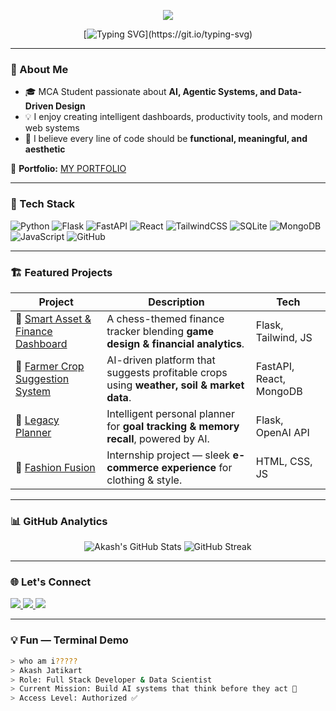 <p align="center">
  <img src="https://capsule-render.vercel.app/api?type=waving&color=0:00ff9d,100:0079ff&height=220&section=header&text=Akash%20Jatikart%20//%20Data%20Detective&fontSize=35&fontColor=ffffff&fontAlignY=38&animation=twinkling" />
</p>

<div align="center">
  
[![Typing SVG](https://readme-typing-svg.demolab.com?font=Fira+Code&size=25&pause=1000&color=00FF9D&center=true&vCenter=true&width=550&lines=Hey+there!+I'm+Akash+Jatikart+👋;MCA+Student+|+Full+Stack+%26+AI+Enthusiast;I+build+intelligent+systems;that+blend+data+%26+design.)](https://git.io/typing-svg)

</div>

---

### 🎯 About Me
- 🎓 MCA Student passionate about **AI, Agentic Systems, and Data-Driven Design**
- 💡 I enjoy creating intelligent dashboards, productivity tools, and modern web systems  
- 🧩 I believe every line of code should be **functional, meaningful, and aesthetic**

📁 **Portfolio:** [MY PORTFOLIO](https://4ak45h.github.io/akash_portfolio/)  

---

### 🧠 Tech Stack
![Python](https://img.shields.io/badge/-Python-000?&logo=python)
![Flask](https://img.shields.io/badge/-Flask-000?&logo=flask)
![FastAPI](https://img.shields.io/badge/-FastAPI-000?&logo=fastapi)
![React](https://img.shields.io/badge/-React-000?&logo=react)
![TailwindCSS](https://img.shields.io/badge/-TailwindCSS-000?&logo=tailwindcss)
![SQLite](https://img.shields.io/badge/-SQLite-000?&logo=sqlite)
![MongoDB](https://img.shields.io/badge/-MongoDB-000?&logo=mongodb)
![JavaScript](https://img.shields.io/badge/-JavaScript-000?&logo=javascript)
![GitHub](https://img.shields.io/badge/-GitHub-000?&logo=github)

---

### 🏗️ Featured Projects

| Project | Description | Tech |
|----------|--------------|------|
| 🎯 [Smart Asset & Finance Dashboard](https://github.com/4ak45h/smart_finance_dashboard) | A chess-themed finance tracker blending **game design & financial analytics**. | Flask, Tailwind, JS |
| 🌾 [Farmer Crop Suggestion System](https://github.com/4ak45h/farmer-crop-suggestion) | AI-driven platform that suggests profitable crops using **weather, soil & market data**. | FastAPI, React, MongoDB |
| 🧠 [Legacy Planner](https://github.com/4ak45h/legacy-planner) | Intelligent personal planner for **goal tracking & memory recall**, powered by AI. | Flask, OpenAI API |
| 👗 [Fashion Fusion](https://github.com/4ak45h/fashion-fusion) | Internship project — sleek **e-commerce experience** for clothing & style. | HTML, CSS, JS |

---

### 📊 GitHub Analytics
<p align="center">
  <img src="https://github-readme-stats.vercel.app/api?username=4ak45h&show_icons=true&theme=tokyonight&hide_border=true" alt="Akash's GitHub Stats" />
  <img src="https://github-readme-streak-stats.herokuapp.com/?user=4ak45h&theme=tokyonight&hide_border=true" alt="GitHub Streak" />
</p>

---

### 🌐 Let's Connect
<p align="left">
  <a href="https://www.linkedin.com/in/your-linkedin" target="_blank">
    <img src="https://img.shields.io/badge/-LinkedIn-0e76a8?logo=linkedin&logoColor=white" />
  </a>
  <a href="https://4ak45h.github.io/akash_portfolio/" target="_blank">
    <img src="https://img.shields.io/badge/-Portfolio-000?logo=vercel&logoColor=white" />
  </a>
  <a href="mailto:akashjatikart@gmail.com">
    <img src="https://img.shields.io/badge/-Email-D14836?logo=gmail&logoColor=white" />
  </a>
</p>

---

### 💡 Fun — Terminal Demo

```bash
> who am i?????
> Akash Jatikart
> Role: Full Stack Developer & Data Scientist
> Current Mission: Build AI systems that think before they act 🤖
> Access Level: Authorized ✅
